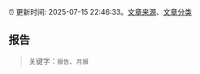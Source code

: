 :alarm_clock: 更新时间: 2025-07-15 22:46:33。[文章来源](/README.md)、[文章分类](/TAGS.md)

## 报告


> 关键字：`报告`、`月报`




